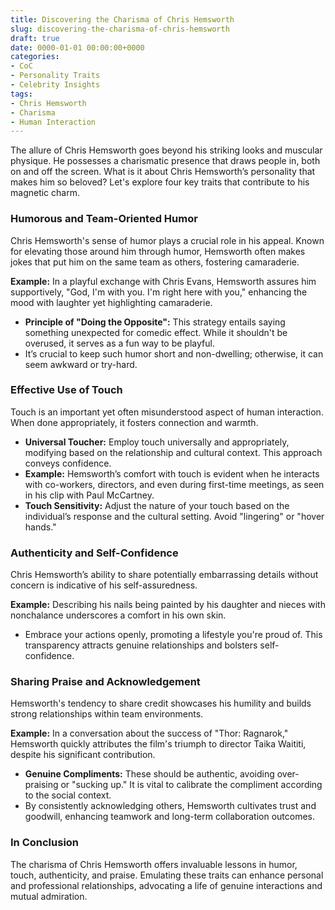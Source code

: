 ```yaml
---
title: Discovering the Charisma of Chris Hemsworth
slug: discovering-the-charisma-of-chris-hemsworth
draft: true
date: 0000-01-01 00:00:00+0000
categories:
- CoC
- Personality Traits
- Celebrity Insights
tags:
- Chris Hemsworth
- Charisma
- Human Interaction
---
```


The allure of Chris Hemsworth goes beyond his striking looks and muscular physique. He possesses a charismatic presence that draws people in, both on and off the screen. What is it about Chris Hemsworth’s personality that makes him so beloved? Let's explore four key traits that contribute to his magnetic charm.

### Humorous and Team-Oriented Humor

Chris Hemsworth's sense of humor plays a crucial role in his appeal. Known for elevating those around him through humor, Hemsworth often makes jokes that put him on the same team as others, fostering camaraderie.

**Example:** In a playful exchange with Chris Evans, Hemsworth assures him supportively, "God, I'm with you. I'm right here with you," enhancing the mood with laughter yet highlighting camaraderie.

- **Principle of "Doing the Opposite":** This strategy entails saying something unexpected for comedic effect. While it shouldn't be overused, it serves as a fun way to be playful.
- It’s crucial to keep such humor short and non-dwelling; otherwise, it can seem awkward or try-hard.

### Effective Use of Touch

Touch is an important yet often misunderstood aspect of human interaction. When done appropriately, it fosters connection and warmth.

- **Universal Toucher:** Employ touch universally and appropriately, modifying based on the relationship and cultural context. This approach conveys confidence.
- **Example:** Hemsworth’s comfort with touch is evident when he interacts with co-workers, directors, and even during first-time meetings, as seen in his clip with Paul McCartney.
- **Touch Sensitivity:** Adjust the nature of your touch based on the individual’s response and the cultural setting. Avoid "lingering" or "hover hands."

### Authenticity and Self-Confidence

Chris Hemsworth’s ability to share potentially embarrassing details without concern is indicative of his self-assuredness.

**Example:** Describing his nails being painted by his daughter and nieces with nonchalance underscores a comfort in his own skin.

- Embrace your actions openly, promoting a lifestyle you're proud of. This transparency attracts genuine relationships and bolsters self-confidence.

### Sharing Praise and Acknowledgement

Hemsworth's tendency to share credit showcases his humility and builds strong relationships within team environments.

**Example:** In a conversation about the success of "Thor: Ragnarok," Hemsworth quickly attributes the film's triumph to director Taika Waititi, despite his significant contribution.

- **Genuine Compliments:** These should be authentic, avoiding over-praising or "sucking up." It is vital to calibrate the compliment according to the social context.
- By consistently acknowledging others, Hemsworth cultivates trust and goodwill, enhancing teamwork and long-term collaboration outcomes.

### In Conclusion

The charisma of Chris Hemsworth offers invaluable lessons in humor, touch, authenticity, and praise. Emulating these traits can enhance personal and professional relationships, advocating a life of genuine interactions and mutual admiration.
